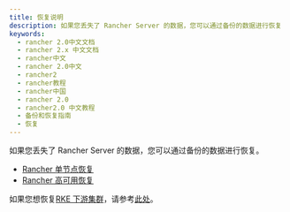 ```yaml
---
title: 恢复说明
description: 如果您丢失了 Rancher Server 的数据，您可以通过备份的数据进行恢复
keywords:
  - rancher 2.0中文文档
  - rancher 2.x 中文文档
  - rancher中文
  - rancher 2.0中文
  - rancher2
  - rancher教程
  - rancher中国
  - rancher 2.0
  - rancher2.0 中文教程
  - 备份和恢复指南
  - 恢复
---
```


如果您丢失了 Rancher Server 的数据，您可以通过备份的数据进行恢复。

- [Rancher 单节点恢复](/docs/backups/restorations/single-node-restoration/_index)
- [Rancher 高可用恢复](/docs/backups/restorations/ha-restoration/_index)

如果您想恢复[RKE 下游集群](/docs/cluster-provisioning/rke-clusters/_index)，请参考[此处](/docs/cluster-admin/restoring-etcd/_index)。
